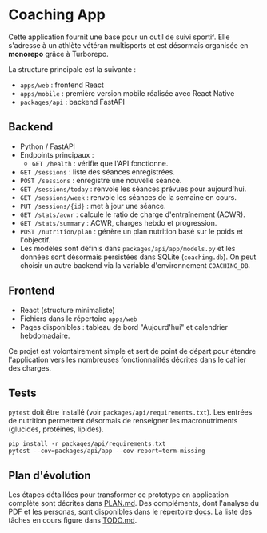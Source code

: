 # Coaching App

Cette application fournit une base pour un outil de suivi sportif. Elle s'adresse
à un athlète vétéran multisports et est désormais organisée en **monorepo** grâce à
Turborepo.

La structure principale est la suivante :

- `apps/web` : frontend React
- `apps/mobile` : première version mobile réalisée avec React Native
- `packages/api` : backend FastAPI

## Backend
- Python / FastAPI
- Endpoints principaux :
  - `GET /health` : vérifie que l'API fonctionne.
- `GET /sessions` : liste des séances enregistrées.
- `POST /sessions` : enregistre une nouvelle séance.
- `GET /sessions/today` : renvoie les séances prévues pour aujourd'hui.
- `GET /sessions/week` : renvoie les séances de la semaine en cours.
- `PUT /sessions/{id}` : met à jour une séance.
- `GET /stats/acwr` : calcule le ratio de charge d'entraînement (ACWR).
- `GET /stats/summary` : ACWR, charges hebdo et progression.
- `POST /nutrition/plan` : génère un plan nutrition basé sur le poids et l'objectif.
- Les modèles sont définis dans `packages/api/app/models.py` et les données sont
  désormais persistées dans SQLite (`coaching.db`). On peut choisir un autre
  backend via la variable d'environnement `COACHING_DB`.

## Frontend
- React (structure minimaliste)
- Fichiers dans le répertoire `apps/web`
- Pages disponibles : tableau de bord "Aujourd'hui" et calendrier hebdomadaire.

Ce projet est volontairement simple et sert de point de départ pour
étendre l'application vers les nombreuses fonctionnalités décrites dans le
cahier des charges.

## Tests

`pytest` doit être installé (voir `packages/api/requirements.txt`). Les entrées
de nutrition permettent désormais de renseigner les macronutriments (glucides,
protéines, lipides).

```
pip install -r packages/api/requirements.txt
pytest --cov=packages/api/app --cov-report=term-missing
```

## Plan d'évolution

Les étapes détaillées pour transformer ce prototype en application complète
sont décrites dans [PLAN.md](PLAN.md).
Des compléments, dont l'analyse du PDF et les personas, sont disponibles dans le répertoire [docs](docs).
La liste des tâches en cours figure dans [TODO.md](TODO.md).
